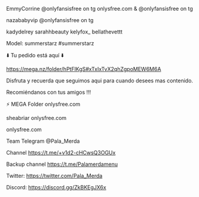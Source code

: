 EmmyCorrine @onlyfansisfree on tg
onlysfree.com  &  @onlyfansisfree on tg

nazababyvip @onlyfansisfree on tg

kadydelrey
sarahhbeauty
kelyfox_
bellathevettt



Model: summerstarz
#summerstarz

⬇️ Tu pedido está aquí ⬇️

https://mega.nz/folder/hPtFlKgS#xTxIxTvX2qhZgpoMEW6M6A

Disfruta y recuerda que seguimos aqui para cuando desees mas contenido.

Recomiéndanos con tus amigos !!!


  ⚡ MEGA Folder  onlysfree.com

sheabriar onlysfree.com

onlysfree.com  

Team Telegram @Pala_Merda

Channel https://t.me/+v1d2-cHCwsQ3OGUx

Backup channel https://t.me/Palamerdamenu

Twitter: https://twitter.com/Pala_Merda

Discord: https://discord.gg/ZkBKEgJX6x
